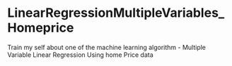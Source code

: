 # LinearRegressionMultipleVariables_Homeprice
Train my self about one of the machine learning algorithm - Multiple Variable Linear Regression Using home Price data
